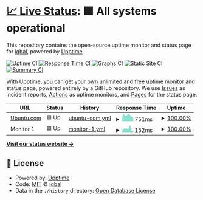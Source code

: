 # [📈 Live Status](https://logiqbal.github.io/upstatus): <!--live status--> **🟩 All systems operational**

This repository contains the open-source uptime monitor and status page for [iqbal](https://logiqbal.github.io/upstatus), powered by [Upptime](https://github.com/upptime/upptime).

[![Uptime CI](https://github.com/logiqbal/upstatus/workflows/Uptime%20CI/badge.svg)](https://github.com/logiqbal/upstatus/actions?query=workflow%3A%22Uptime+CI%22)
[![Response Time CI](https://github.com/logiqbal/upstatus/workflows/Response%20Time%20CI/badge.svg)](https://github.com/logiqbal/upstatus/actions?query=workflow%3A%22Response+Time+CI%22)
[![Graphs CI](https://github.com/logiqbal/upstatus/workflows/Graphs%20CI/badge.svg)](https://github.com/logiqbal/upstatus/actions?query=workflow%3A%22Graphs+CI%22)
[![Static Site CI](https://github.com/logiqbal/upstatus/workflows/Static%20Site%20CI/badge.svg)](https://github.com/logiqbal/upstatus/actions?query=workflow%3A%22Static+Site+CI%22)
[![Summary CI](https://github.com/logiqbal/upstatus/workflows/Summary%20CI/badge.svg)](https://github.com/logiqbal/upstatus/actions?query=workflow%3A%22Summary+CI%22)

With [Upptime](https://upptime.js.org), you can get your own unlimited and free uptime monitor and status page, powered entirely by a GitHub repository. We use [Issues](https://github.com/logiqbal/upstatus/issues) as incident reports, [Actions](https://github.com/logiqbal/upstatus/actions) as uptime monitors, and [Pages](https://logiqbal.github.io/upstatus) for the status page.

<!--start: status pages-->
<!-- This summary is generated by Upptime (https://github.com/upptime/upptime) -->
<!-- Do not edit this manually, your changes will be overwritten -->
<!-- prettier-ignore -->
| URL | Status | History | Response Time | Uptime |
| --- | ------ | ------- | ------------- | ------ |
| <img alt="" src="https://icons.duckduckgo.com/ip3/ubuntu.com.ico" height="13"> [Ubuntu.com](https://ubuntu.com) | 🟩 Up | [ubuntu-com.yml](https://github.com/logiqbal/upstatus/commits/HEAD/history/ubuntu-com.yml) | <details><summary><img alt="Response time graph" src="./graphs/ubuntu-com/response-time-week.png" height="20"> 751ms</summary><br><a href="https://logiqbal.github.io/upstatus/history/ubuntu-com"><img alt="Response time 692" src="https://img.shields.io/endpoint?url=https%3A%2F%2Fraw.githubusercontent.com%2Flogiqbal%2Fupstatus%2FHEAD%2Fapi%2Fubuntu-com%2Fresponse-time.json"></a><br><a href="https://logiqbal.github.io/upstatus/history/ubuntu-com"><img alt="24-hour response time 971" src="https://img.shields.io/endpoint?url=https%3A%2F%2Fraw.githubusercontent.com%2Flogiqbal%2Fupstatus%2FHEAD%2Fapi%2Fubuntu-com%2Fresponse-time-day.json"></a><br><a href="https://logiqbal.github.io/upstatus/history/ubuntu-com"><img alt="7-day response time 751" src="https://img.shields.io/endpoint?url=https%3A%2F%2Fraw.githubusercontent.com%2Flogiqbal%2Fupstatus%2FHEAD%2Fapi%2Fubuntu-com%2Fresponse-time-week.json"></a><br><a href="https://logiqbal.github.io/upstatus/history/ubuntu-com"><img alt="30-day response time 730" src="https://img.shields.io/endpoint?url=https%3A%2F%2Fraw.githubusercontent.com%2Flogiqbal%2Fupstatus%2FHEAD%2Fapi%2Fubuntu-com%2Fresponse-time-month.json"></a><br><a href="https://logiqbal.github.io/upstatus/history/ubuntu-com"><img alt="1-year response time 692" src="https://img.shields.io/endpoint?url=https%3A%2F%2Fraw.githubusercontent.com%2Flogiqbal%2Fupstatus%2FHEAD%2Fapi%2Fubuntu-com%2Fresponse-time-year.json"></a></details> | <details><summary><a href="https://logiqbal.github.io/upstatus/history/ubuntu-com">100.00%</a></summary><a href="https://logiqbal.github.io/upstatus/history/ubuntu-com"><img alt="All-time uptime 100.00%" src="https://img.shields.io/endpoint?url=https%3A%2F%2Fraw.githubusercontent.com%2Flogiqbal%2Fupstatus%2FHEAD%2Fapi%2Fubuntu-com%2Fuptime.json"></a><br><a href="https://logiqbal.github.io/upstatus/history/ubuntu-com"><img alt="24-hour uptime 100.00%" src="https://img.shields.io/endpoint?url=https%3A%2F%2Fraw.githubusercontent.com%2Flogiqbal%2Fupstatus%2FHEAD%2Fapi%2Fubuntu-com%2Fuptime-day.json"></a><br><a href="https://logiqbal.github.io/upstatus/history/ubuntu-com"><img alt="7-day uptime 100.00%" src="https://img.shields.io/endpoint?url=https%3A%2F%2Fraw.githubusercontent.com%2Flogiqbal%2Fupstatus%2FHEAD%2Fapi%2Fubuntu-com%2Fuptime-week.json"></a><br><a href="https://logiqbal.github.io/upstatus/history/ubuntu-com"><img alt="30-day uptime 100.00%" src="https://img.shields.io/endpoint?url=https%3A%2F%2Fraw.githubusercontent.com%2Flogiqbal%2Fupstatus%2FHEAD%2Fapi%2Fubuntu-com%2Fuptime-month.json"></a><br><a href="https://logiqbal.github.io/upstatus/history/ubuntu-com"><img alt="1-year uptime 100.00%" src="https://img.shields.io/endpoint?url=https%3A%2F%2Fraw.githubusercontent.com%2Flogiqbal%2Fupstatus%2FHEAD%2Fapi%2Fubuntu-com%2Fuptime-year.json"></a></details>
| <img alt="" src="https://icons.duckduckgo.com/ip3/null.ico" height="13"> Monitor 1 | 🟩 Up | [monitor-1.yml](https://github.com/logiqbal/upstatus/commits/HEAD/history/monitor-1.yml) | <details><summary><img alt="Response time graph" src="./graphs/monitor-1/response-time-week.png" height="20"> 152ms</summary><br><a href="https://logiqbal.github.io/upstatus/history/monitor-1"><img alt="Response time 155" src="https://img.shields.io/endpoint?url=https%3A%2F%2Fraw.githubusercontent.com%2Flogiqbal%2Fupstatus%2FHEAD%2Fapi%2Fmonitor-1%2Fresponse-time.json"></a><br><a href="https://logiqbal.github.io/upstatus/history/monitor-1"><img alt="24-hour response time 257" src="https://img.shields.io/endpoint?url=https%3A%2F%2Fraw.githubusercontent.com%2Flogiqbal%2Fupstatus%2FHEAD%2Fapi%2Fmonitor-1%2Fresponse-time-day.json"></a><br><a href="https://logiqbal.github.io/upstatus/history/monitor-1"><img alt="7-day response time 152" src="https://img.shields.io/endpoint?url=https%3A%2F%2Fraw.githubusercontent.com%2Flogiqbal%2Fupstatus%2FHEAD%2Fapi%2Fmonitor-1%2Fresponse-time-week.json"></a><br><a href="https://logiqbal.github.io/upstatus/history/monitor-1"><img alt="30-day response time 167" src="https://img.shields.io/endpoint?url=https%3A%2F%2Fraw.githubusercontent.com%2Flogiqbal%2Fupstatus%2FHEAD%2Fapi%2Fmonitor-1%2Fresponse-time-month.json"></a><br><a href="https://logiqbal.github.io/upstatus/history/monitor-1"><img alt="1-year response time 155" src="https://img.shields.io/endpoint?url=https%3A%2F%2Fraw.githubusercontent.com%2Flogiqbal%2Fupstatus%2FHEAD%2Fapi%2Fmonitor-1%2Fresponse-time-year.json"></a></details> | <details><summary><a href="https://logiqbal.github.io/upstatus/history/monitor-1">100.00%</a></summary><a href="https://logiqbal.github.io/upstatus/history/monitor-1"><img alt="All-time uptime 99.95%" src="https://img.shields.io/endpoint?url=https%3A%2F%2Fraw.githubusercontent.com%2Flogiqbal%2Fupstatus%2FHEAD%2Fapi%2Fmonitor-1%2Fuptime.json"></a><br><a href="https://logiqbal.github.io/upstatus/history/monitor-1"><img alt="24-hour uptime 100.00%" src="https://img.shields.io/endpoint?url=https%3A%2F%2Fraw.githubusercontent.com%2Flogiqbal%2Fupstatus%2FHEAD%2Fapi%2Fmonitor-1%2Fuptime-day.json"></a><br><a href="https://logiqbal.github.io/upstatus/history/monitor-1"><img alt="7-day uptime 100.00%" src="https://img.shields.io/endpoint?url=https%3A%2F%2Fraw.githubusercontent.com%2Flogiqbal%2Fupstatus%2FHEAD%2Fapi%2Fmonitor-1%2Fuptime-week.json"></a><br><a href="https://logiqbal.github.io/upstatus/history/monitor-1"><img alt="30-day uptime 100.00%" src="https://img.shields.io/endpoint?url=https%3A%2F%2Fraw.githubusercontent.com%2Flogiqbal%2Fupstatus%2FHEAD%2Fapi%2Fmonitor-1%2Fuptime-month.json"></a><br><a href="https://logiqbal.github.io/upstatus/history/monitor-1"><img alt="1-year uptime 99.95%" src="https://img.shields.io/endpoint?url=https%3A%2F%2Fraw.githubusercontent.com%2Flogiqbal%2Fupstatus%2FHEAD%2Fapi%2Fmonitor-1%2Fuptime-year.json"></a></details>

<!--end: status pages-->

[**Visit our status website →**](https://logiqbal.github.io/upstatus)

## 📄 License

- Powered by: [Upptime](https://github.com/upptime/upptime)
- Code: [MIT](./LICENSE) © [iqbal](https://logiqbal.github.io/upstatus)
- Data in the `./history` directory: [Open Database License](https://opendatacommons.org/licenses/odbl/1-0/)
